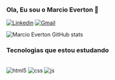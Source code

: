 ### Ola, Eu sou o Marcio Everton 👋

[![Linkedin](https://img.shields.io/badge/LinkedIn-0077B5?style=for-the-badge&logo=linkedin&logoColor=white)](https://www.linkedin.com/in/marcio-everton-927581161/)
[![Gmail](	https://img.shields.io/badge/Gmail-D14836?style=for-the-badge&logo=gmail&logoColor=white)](malito:marciohxd@gmail.com)

![Marcio Everton GitHub stats](https://github-readme-stats.vercel.app/api?username=MarcioEverton&show_icons=true&theme=dracula)



### Tecnologias que estou estudando
<div style="display: inline-block"><br>
  <img align='center' alt='html5' src="https://img.shields.io/badge/HTML5-E34F26?style=for-the-badge&logo=html5&logoColor=white">
  <img align='center' alt='css' src="https://img.shields.io/badge/CSS3-1572B6?style=for-the-badge&logo=css3&logoColor=white">
  <img align='center' alt='js' src="https://img.shields.io/badge/JavaScript-323330?style=for-the-badge&logo=javascript&logoColor=F7DF1E">
</div>
